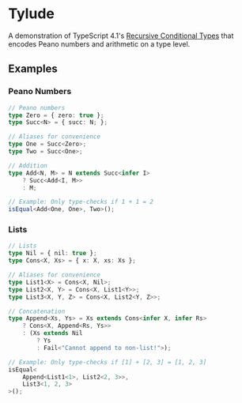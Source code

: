 # Tylude

A demonstration of TypeScript 4.1's [Recursive Conditional Types](https://devblogs.microsoft.com/typescript/announcing-typescript-4-1/#recursive-conditional-types) that encodes Peano numbers and arithmetic on a type level.

## Examples

### Peano Numbers

```typescript
// Peano numbers
type Zero = { zero: true };
type Succ<N> = { succ: N; };

// Aliases for convenience
type One = Succ<Zero>;
type Two = Succ<One>;

// Addition
type Add<N, M> = N extends Succ<infer I>
    ? Succ<Add<I, M>>
    : M;

// Example: Only type-checks if 1 + 1 = 2
isEqual<Add<One, One>, Two>();
```

### Lists

```typescript
// Lists
type Nil = { nil: true };
type Cons<X, Xs> = { x: X, xs: Xs };

// Aliases for convenience
type List1<X> = Cons<X, Nil>;
type List2<X, Y> = Cons<X, List1<Y>>;
type List3<X, Y, Z> = Cons<X, List2<Y, Z>>;

// Concatenation
type Append<Xs, Ys> = Xs extends Cons<infer X, infer Rs>
    ? Cons<X, Append<Rs, Ys>>
    : (Xs extends Nil
        ? Ys
        : Fail<"Cannot append to non-list!">);

// Example: Only type-checks if [1] + [2, 3] = [1, 2, 3]
isEqual<
    Append<List1<1>, List2<2, 3>>,
    List3<1, 2, 3>
>();
```
